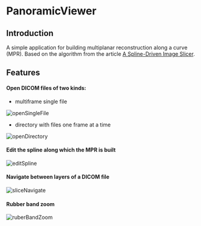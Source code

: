 # PanoramicViewer
## Introduction
A simple application for building multiplanar reconstruction along a curve (MPR). Based on the algorithm from the article [A Spline-Driven Image Slicer](https://www.vtkjournal.org/browse/publication/838).

## Features
#### Open DICOM files of two kinds:
- multiframe single file


![openSingleFile](https://user-images.githubusercontent.com/43389097/214097391-352a8305-09e8-4b06-bbff-f97d1fb9f4af.gif)

- directory with files one frame at a time

![openDirectory](https://user-images.githubusercontent.com/43389097/214098504-68feda3d-e99f-472a-a98c-bc5a535a1170.gif)


#### Edit the spline along which the MPR is built

![editSpline](https://user-images.githubusercontent.com/43389097/214100560-cf66e834-bd72-44d9-8787-273a2a109f51.gif)

#### Navigate between layers of a DICOM file

![sliceNavigate](https://user-images.githubusercontent.com/43389097/214101775-29354c46-a8c7-4c9f-8468-523a91d9e17f.gif)

#### Rubber band zoom

![ruberBandZoom](https://user-images.githubusercontent.com/43389097/214103166-e817bc1c-4ba2-494e-bdcd-d1f104ccde63.gif)
